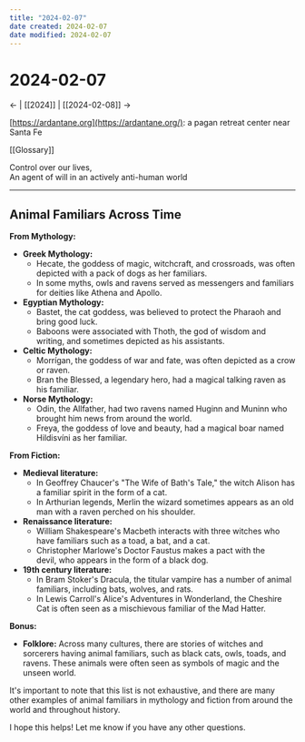 ```yaml
---
title: "2024-02-07"
date created: 2024-02-07
date modified: 2024-02-07
---
```


# 2024-02-07

← | [[2024]] | [[2024-02-08]] →

[https://ardantane.org](https://ardantane.org/): a pagan retreat center near Santa Fe

[[Glossary]]

Control over our lives,  
An agent of will in an actively anti-human world

---

## Animal Familiars Across Time

**From Mythology:**

- **Greek Mythology:**
  - Hecate, the goddess of magic, witchcraft, and crossroads, was often depicted with a pack of dogs as her familiars.
  - In some myths, owls and ravens served as messengers and familiars for deities like Athena and Apollo.
- **Egyptian Mythology:**
  - Bastet, the cat goddess, was believed to protect the Pharaoh and bring good luck.
  - Baboons were associated with Thoth, the god of wisdom and writing, and sometimes depicted as his assistants.
- **Celtic Mythology:**
  - Morrígan, the goddess of war and fate, was often depicted as a crow or raven.
  - Bran the Blessed, a legendary hero, had a magical talking raven as his familiar.
- **Norse Mythology:**
  - Odin, the Allfather, had two ravens named Huginn and Muninn who brought him news from around the world.
  - Freya, the goddess of love and beauty, had a magical boar named Hildisvíni as her familiar.

**From Fiction:**

- **Medieval literature:**
  - In Geoffrey Chaucer's "The Wife of Bath's Tale," the witch Alison has a familiar spirit in the form of a cat.
  - In Arthurian legends, Merlin the wizard sometimes appears as an old man with a raven perched on his shoulder.
- **Renaissance literature:**
  - William Shakespeare's Macbeth interacts with three witches who have familiars such as a toad, a bat, and a cat.
  - Christopher Marlowe's Doctor Faustus makes a pact with the devil, who appears in the form of a black dog.
- **19th century literature:**
  - In Bram Stoker's Dracula, the titular vampire has a number of animal familiars, including bats, wolves, and rats.
  - In Lewis Carroll's Alice's Adventures in Wonderland, the Cheshire Cat is often seen as a mischievous familiar of the Mad Hatter.

**Bonus:**

- **Folklore:** Across many cultures, there are stories of witches and sorcerers having animal familiars, such as black cats, owls, toads, and ravens. These animals were often seen as symbols of magic and the unseen world.

It's important to note that this list is not exhaustive, and there are many other examples of animal familiars in mythology and fiction from around the world and throughout history.

I hope this helps! Let me know if you have any other questions.
